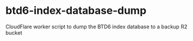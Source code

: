 # btd6-index-database-dump
CloudFlare worker script to dump the BTD6 index database to a backup R2 bucket
